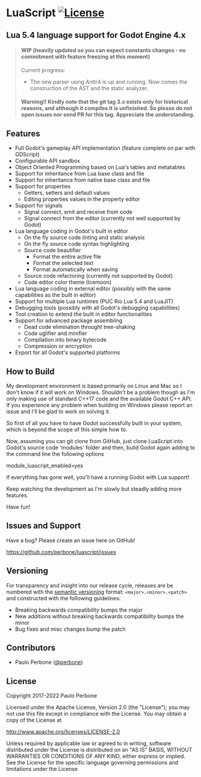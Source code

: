 # LuaScript [![License](https://img.shields.io/:license-apache-blue.svg)](https://opensource.org/licenses/Apache-2.0)

## Lua 5.4 language support for Godot Engine 4.x

> #### WIP (heavily updated so you can expect constants changes - no commitment with feature freezing at this moment)
>
> Current progress:
>
> - The new parser using Antlr4 is up and running. Now comes the construction of the AST and the static analyzer.
> 
> #### Warning!! Kindly note that the git tag 3.x exists only for historical reasons, and although it compiles it is unfinished. So please do not open issues nor send PR for this tag. Appreciate the understanding.

## Features

- Full Godot's gameplay API implementation (feature complete on par with GDScript)
- Configurable API sandbox
- Object Oriented Programming based on Lua's tables and metatables
- Support for inheritance from Lua base class and file
- Support for inheritance from native base class and file
- Support for properties
  - Getters, setters and default values
  - Editing properties values in the property editor
- Support for signals
  - Signal connect, emit and receive from code
  - Signal connect from the editor (currently not well supported by Godot)
- Lua language coding in Godot's built in editor
  - On the fly source code linting and static analysis
  - On the fly source code syntax highlighting
  - Source code beautifier
    - Format the entire active file
    - Format the selected text
    - Format automatically when saving
  - Source code refactoring (currently not supported by Godot)
  - Code editor color theme (Icemoon)
- Lua language coding in external editor (possibly with the same capabilities as the built in editor)
- Support for multiple Lua runtimes (PUC Rio Lua 5.4 and LuaJIT)
- Debugging tools (possibly with all Godot's debugging capabilities)
- Tool creation to extend the built in editor functionalities
- Support for advanced package assembling
  - Dead code elimination throught tree-shaking
  - Code uglifier and minifier
  - Compilation into binary bytecode
  - Compression or encryption
- Export for all Godot's supported platforms

## How to Build

My development environment is based primarily on Linux and Mac so I don't know if it will work on Windows. Shouldn't be a problem though as I'm only making use of standard C++17 code and the available Godot C++ API. If you experience any problem when building on Windows please report an issue and I'll be glad to work on solving it.

So first of all you have to have Godot successfully built in your system, which is beyond the scope of this simple how to.

Now, assuming you can git clone from GitHub, just clone LuaScript into Godot's source code 'modules' folder and then, build Godot again adding to the command line the following options

module_luascript_enabled=yes

If everything has gone well, you'll have a running Godot with Lua support!

Keep watching the development as I'm slowly but steadly adding more features.

Have fun!

## Issues and Support

Have a bug? Please create an issue here on GitHub!

https://github.com/perbone/luascript/issues

## Versioning

For transparency and insight into our release cycle, releases are be numbered with the [semantic versioning](http://semver.org/) format: `<major>.<minor>.<patch>` and constructed with the following guidelines:

- Breaking backwards compatibility bumps the major
- New additions without breaking backwards compatibility bumps the minor
- Bug fixes and misc changes bump the patch

## Contributors

- Paulo Perbone ([@perbone](https://twitter.com/perbone))

## License

Copyright 2017-2022 Paulo Perbone

Licensed under the Apache License, Version 2.0 (the "License");
you may not use this file except in compliance with the License.
You may obtain a copy of the License at

http://www.apache.org/licenses/LICENSE-2.0

Unless required by applicable law or agreed to in writing, software
distributed under the License is distributed on an "AS IS" BASIS,
WITHOUT WARRANTIES OR CONDITIONS OF ANY KIND, either express or implied.
See the License for the specific language governing permissions and
limitations under the License
